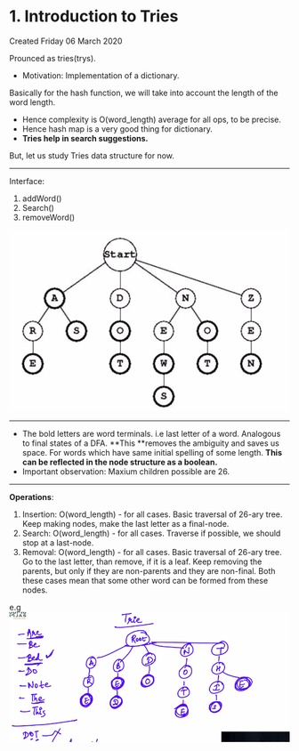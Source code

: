 # 1. Introduction to Tries

Created Friday 06 March 2020

Prounced as tries(trys).

- Motivation: Implementation of a dictionary.

Basically for the hash function, we will take into account the length of the word length.

- Hence complexity is O(word_length) average for all ops, to be precise.
- Hence hash map is a very good thing for dictionary.
- **Tries help in search suggestions.**

But, let us study Tries data structure for now.

---

Interface:

1. addWord()
2. Search()
3. removeWord()

![](/assets/1._Introduction_to_Tries-image-1.png)

---

- The bold letters are word terminals. i.e last letter of a word. Analogous to final states of a DFA. **This **removes the ambiguity and saves us space. For words which have same initial spelling of some length. **This can be reflected in the node structure as a boolean.**
- Important observation: Maxium children possible are 26.

---

**Operations**:

1. Insertion: O(word_length) - for all cases. Basic traversal of 26-ary tree. Keep making nodes, make the last letter as a final-node.
2. Search: O(word_length) - for all cases. Traverse if possible, we should stop at a last-node.
3. Removal: O(word_length) - for all cases. Basic traversal of 26-ary tree. Go to the last letter, than remove, if it is a leaf. Keep removing the parents, but only if they are non-parents and they are non-final. Both these cases mean that some other word can be formed from these nodes.

e.g
![](/assets/1._Introduction_to_Tries-image-2.png)
